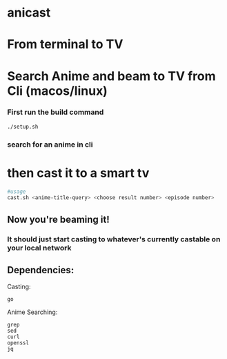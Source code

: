 # anicast
# From terminal to TV
# Search Anime and beam to TV from Cli (macos/linux)

### First run the build command 
```bash
./setup.sh
```

### search for an anime in cli 

# then cast it to a smart tv

```bash
#usage
cast.sh <anime-title-query> <choose result number> <episode number>
```
## Now you're beaming it!

### It should just start casting to whatever's currently castable on your local network

## Dependencies:
Casting:
```
go
```
Anime Searching:
```
grep
sed
curl
openssl
jq
```
